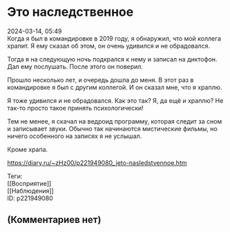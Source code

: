 Это наследственное
==================

  
2024-03-14, 05:49  
 Когда я был в командировке в 2019 году, я обнаружил, что мой коллега храпит. Я ему сказал об этом, он очень удивился и не обрадовался.   
   
 Тогда я на следующую ночь подкрался к нему и записал на диктофон. Дал ему послушать. После этого он поверил.   
   
 Прошло несколько лет, и очередь дошла до меня. В этот раз в командировке я был с другим коллегой. И он сказал мне, что я храплю.   
   
 Я тоже удивился и не обрадовался. Как это так? Я, да ещё и храплю? Не так-то просто такое принять психологически!   
   
 Тем не менее, я скачал на ведроид программу, которая следит за сном и записывает звуки. Обычно так начинаются мистические фильмы, но ничего особенного на записях я не услышал.   
   
 Кроме храпа.   
  
<https://diary.ru/~zHz00/p221949080_jeto-nasledstvennoe.htm>  
  
Теги:  
[[Восприятие]]  
[[Наблюдения]]  
ID: p221949080  


(Комментариев нет)
------------------